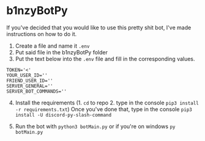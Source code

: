# b1nzyBotPy

If you've decided that you would like to use this pretty shit bot, I've made instructions on how to do it.

1. Create a file and name it `.env`
2. Put said file in the b1nzyBotPy folder
3. Put the text below into the `.env` file and fill in the corresponding values.
```
TOKEN='<'
YOUR_USER_ID=''
FRIEND_USER_ID=''
SERVER_GENERAL=''
SERVER_BOT_COMMANDS=''
```
4. Install the requirements (1. `cd` to repo  2. type in the console `pip3 install -r requirements.txt`) Once you've done that, type in the console `pip3 install -U discord-py-slash-command`

5. Run the bot with `python3 botMain.py` or if you're on windows `py botMain.py`
